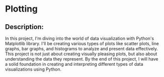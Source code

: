 # Plotting

## Description:

In this project, I'm diving into the world of data visualization with Python's Matplotlib library. I'll be creating various types of plots like scatter plots, line graphs, bar graphs, and histograms to analyze and present data effectively. This project is not just about creating visually pleasing plots, but also about understanding the data they represent. By the end of this project, I will have a solid foundation in creating and interpreting different types of data visualizations using Python.
